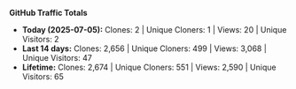 
**GitHub Traffic Totals**

- **Today (2025-07-05):** Clones: 2 | Unique Cloners: 1 | Views: 20 | Unique Visitors: 2
- **Last 14 days:** Clones: 2,656 | Unique Cloners: 499 | Views: 3,068 | Unique Visitors: 47
- **Lifetime:** Clones: 2,674 | Unique Cloners: 551 | Views: 2,590 | Unique Visitors: 65
